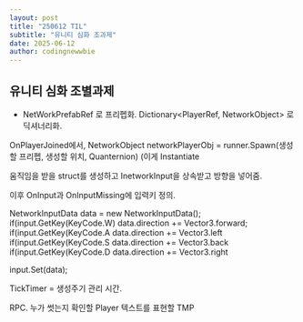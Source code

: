```yaml
---
layout: post
title: "250612 TIL"
subtitle: "유니티 심화 조과제"
date: 2025-06-12
author: codingnewwbie
---
```


## 유니티 심화 조별과제
- NetWorkPrefabRef 로 프리펩화.
Dictionary<PlayerRef, NetworkObject> 로 딕셔너리화.

OnPlayerJoined에서, NetworkObject networkPlayerObj = runner.Spawn(생성할 프리펩, 생성할 위치, Quanternion) 	(이게 Instantiate




움직임을 받을 struct를 생성하고 InetworkInput을 상속받고 방향을 넣어줌.

이후 OnInput과 OnInputMissing에 입력키 정의.

NetworkInputData data = new NetworkInputData();
if(input.GetKey(KeyCode.W) data.direction += Vector3.forward;
if(input.GetKey(KeyCode.A data.direction += Vector3.left
if(input.GetKey(KeyCode.S data.direction += Vector3.back
if(input.GetKey(KeyCode.D data.direction += Vector3.right

input.Set(data);



TickTimer = 생성주기 관리 시간.


RPC.
누가 썻는지 확인할 Player
텍스트를 표현할 TMP
